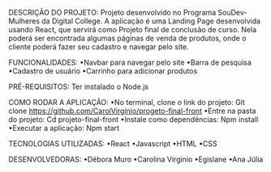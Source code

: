 DESCRIÇÃO DO PROJETO:
Projeto desenvolvido no Programa SouDev-Mulheres da Digital College. 
A aplicação é uma Landing Page desenvolvida usando React, 
que servirá como Projeto final de conclusão de curso. 
Nela poderá ser encontrada algumas páginas de venda de produtos,
onde o cliente poderá fazer seu cadastro e navegar pelo site.

FUNCIONALIDADES:
•Navbar para navegar pelo site
•Barra de pesquisa
•Cadastro de usuário
•Carrinho para adicionar produtos

PRÉ-REQUISITOS:
Ter instalado o Node.js

COMO RODAR A APLICAÇÃO:
•No terminal, clone o link do projeto:
   Git clone https://github.com/CarolVirginio/progeto-final-front
•Entre na pasta do projeto:
   Cd projeto-final-front
•Instale como dependências:
   Npm install
•Executar a aplicação:
   Npm start

TECNOLOGIAS UTILIZADAS:
•React
•Javascript
•HTML
•CSS

DESENVOLVEDORAS:
•Débora Muro
•Carolina Virginio
•Egislane
•Ana Júlia
